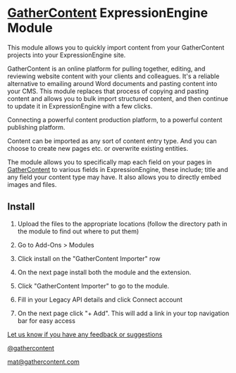 
[GatherContent](https://gathercontent.com) ExpressionEngine Module
===========================================

This module allows you to quickly import content from your GatherContent projects into your ExpressionEngine site.

GatherContent is an online platform for pulling together, editing, and reviewing website content with your clients and colleagues. It's a reliable alternative to emailing around Word documents and pasting content into your CMS. This module replaces that process of copying and pasting content and allows you to bulk import structured content, and then continue to update it in ExpressionEngine with a few clicks.

Connecting a powerful content production platform, to a powerful content publishing platform.

Content can be imported as any sort of content entry type. And you can choose to create new pages etc. or overwrite existing entities.

The module allows you to specifically map each field on your pages in [GatherContent](https://gathercontent.com) to various fields in ExpressionEngine, these include; title and any field your content type may have. It also allows you to directly embed images and files.


## Install

1.	Upload the files to the appropriate locations (follow the directory path in the module to find out where to put them)

2.	Go to Add-Ons > Modules

3.	Click install on the "GatherContent Importer" row

4.	On the next page install both the module and the extension.

5.	Click "GatherContent Importer" to go to the module.

6.	Fill in your Legacy API details and click Connect account

7.	On the next page click "+ Add". This will add a link in your top navigation bar for easy access


[Let us know if you have any feedback or suggestions](mailto:support@gathercontent.com)


[@gathercontent](http://twitter.com/gathercontent)

[mat@gathercontent.com](mailto:mat@gathercontent.com)
